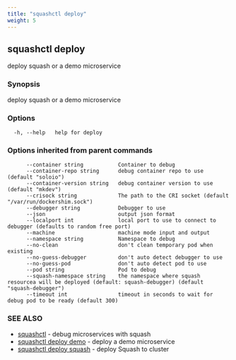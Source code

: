 ```yaml
---
title: "squashctl deploy"
weight: 5
---
```

## squashctl deploy

deploy squash or a demo microservice

### Synopsis

deploy squash or a demo microservice

### Options

```
  -h, --help   help for deploy
```

### Options inherited from parent commands

```
      --container string           Container to debug
      --container-repo string      debug container repo to use (default "soloio")
      --container-version string   debug container version to use (default "mkdev")
      --crisock string             The path to the CRI socket (default "/var/run/dockershim.sock")
      --debugger string            Debugger to use
      --json                       output json format
      --localport int              local port to use to connect to debugger (defaults to random free port)
      --machine                    machine mode input and output
      --namespace string           Namespace to debug
      --no-clean                   don't clean temporary pod when existing
      --no-guess-debugger          don't auto detect debugger to use
      --no-guess-pod               don't auto detect pod to use
      --pod string                 Pod to debug
      --squash-namespace string    the namespace where squash resourcea will be deployed (default: squash-debugger) (default "squash-debugger")
      --timeout int                timeout in seconds to wait for debug pod to be ready (default 300)
```

### SEE ALSO

* [squashctl](../squashctl)	 - debug microservices with squash
* [squashctl deploy demo](../squashctl_deploy_demo)	 - deploy a demo microservice
* [squashctl deploy squash](../squashctl_deploy_squash)	 - deploy Squash to cluster

